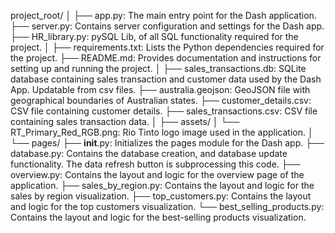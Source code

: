 project_root/
│
├── app.py: The main entry point for the Dash application.
├── server.py: Contains server configuration and settings for the Dash app.
├── HR_library.py: pySQL Lib, of all SQL functionality required for the project.
│
├── requirements.txt: Lists the Python dependencies required for the project.
├── README.md: Provides documentation and instructions for setting up and running the project.
│
├── sales_transactions.db: SQLite database containing sales transaction and customer data used by the Dash App. Updatable from csv files.
├── australia.geojson: GeoJSON file with geographical boundaries of Australian states.
├── customer_details.csv: CSV file containing customer details.
├── sales_transactions.csv: CSV file containing sales transaction data.
│
├── assets/
│   └── RT_Primary_Red_RGB.png: Rio Tinto logo image used in the application.
│
└── pages/
    ├── __init__.py: Initializes the pages module for the Dash app.
    ├── database.py: Contains the database creation, and database update functionality. The data refresh button is subprocessing this code.
    ├── overview.py: Contains the layout and logic for the overview page of the application. 
    ├── sales_by_region.py: Contains the layout and logic for the sales by region visualization.
    ├── top_customers.py: Contains the layout and logic for the top customers visualization.
    └── best_selling_products.py: Contains the layout and logic for the best-selling products visualization.

